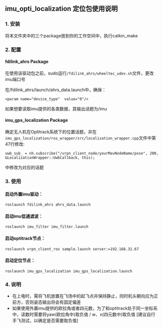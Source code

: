 ## imu_opti_localization 定位包使用说明
### 1. 安装
将本文件夹中的三个package放到你的工作空间中，执行catkin_make

### 2. 配置

#### fdilink_ahrs Package
在使用该驱动包之前，sudo运行`/fdilink_ahrs/wheeltec_udev.sh`文件，更改imu端口号

在/fdilink_ahrs/launch/ahrs_data.launch中，确保：
```shell
<param name="device_type"  value="0"/>
```
如果想要读取imu提供的各类数据，其输出话题为/imu
#### imu_gps_localization Package
确定无人机在Optitrack系统下的位置话题，并在`imu_gps_localization/ros_wrapper/src/localization_wrapper.cpp`文件中第47行修改:
```shell
uwb_sub_ = nh.subscribe("/vrpn_client_node/yourMavNodeName/pose", 200, &LocalizationWrapper::UwbCallback, this);
```
中修改为对应的话题

### 3. 使用
#### 启动外置imu驱动：
```shell
roslaunch fdilink_ahrs ahrs_data.launch
```

#### 启动imu低通滤波：
```shell
roslaunch imu_filter imu_filter.launch
```
#### 启动optitrack节点：
```shell
roslaunch vrpn_client_ros sample.launch server:=192.168.31.67
```
#### 启动定位节点：
```shell
roslaunch imu_gps_localization imu_gps_localization.launch
```

### 4. 说明
* 在上电时，需将飞机放置在飞场中的起飞点并保持静止，同时机头朝向应为正前方，否则姿态输出将会有固定偏差
* 如果使用外置imu提供的欧拉角或者四元数，为了和optitrack处于同一坐标系中，读数时需要将yaw(欧拉角中)取负值 / w、x(四元数中)取负值
[建议自行手飞测试，以确定是否需要取负值]